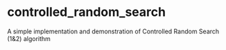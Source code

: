 # controlled_random_search
A simple implementation and demonstration of Controlled Random Search (1&amp;2) algorithm
